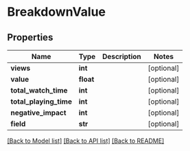 # BreakdownValue

## Properties
Name | Type | Description | Notes
------------ | ------------- | ------------- | -------------
**views** | **int** |  | [optional]
**value** | **float** |  | [optional]
**total_watch_time** | **int** |  | [optional]
**total_playing_time** | **int** |  | [optional]
**negative_impact** | **int** |  | [optional]
**field** | **str** |  | [optional]

[[Back to Model list]](../README.md#documentation-for-models) [[Back to API list]](../README.md#documentation-for-api-endpoints) [[Back to README]](../README.md)


